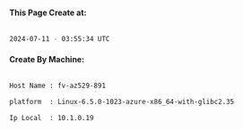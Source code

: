 
   
#### This Page Create at:

```bash

2024-07-11 - 03:55:34 UTC

```

#### Create By Machine:

```bash

Host Name : fv-az529-891

platform  : Linux-6.5.0-1023-azure-x86_64-with-glibc2.35

Ip Local  : 10.1.0.19

```

